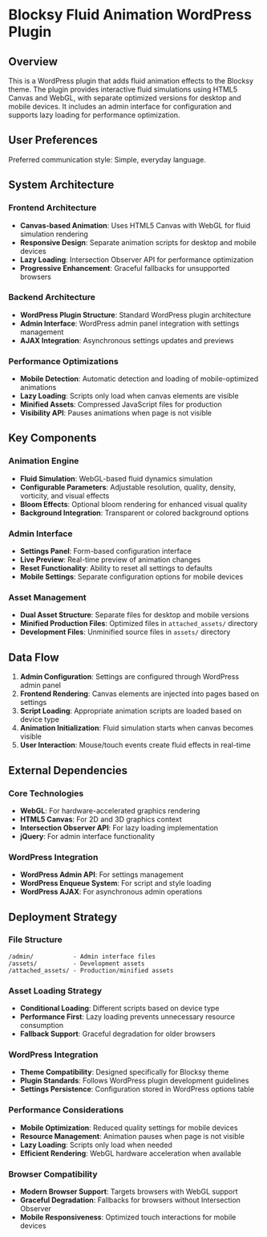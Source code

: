 # Blocksy Fluid Animation WordPress Plugin

## Overview

This is a WordPress plugin that adds fluid animation effects to the Blocksy theme. The plugin provides interactive fluid simulations using HTML5 Canvas and WebGL, with separate optimized versions for desktop and mobile devices. It includes an admin interface for configuration and supports lazy loading for performance optimization.

## User Preferences

Preferred communication style: Simple, everyday language.

## System Architecture

### Frontend Architecture
- **Canvas-based Animation**: Uses HTML5 Canvas with WebGL for fluid simulation rendering
- **Responsive Design**: Separate animation scripts for desktop and mobile devices
- **Lazy Loading**: Intersection Observer API for performance optimization
- **Progressive Enhancement**: Graceful fallbacks for unsupported browsers

### Backend Architecture
- **WordPress Plugin Structure**: Standard WordPress plugin architecture
- **Admin Interface**: WordPress admin panel integration with settings management
- **AJAX Integration**: Asynchronous settings updates and previews

### Performance Optimizations
- **Mobile Detection**: Automatic detection and loading of mobile-optimized animations
- **Lazy Loading**: Scripts only load when canvas elements are visible
- **Minified Assets**: Compressed JavaScript files for production
- **Visibility API**: Pauses animations when page is not visible

## Key Components

### Animation Engine
- **Fluid Simulation**: WebGL-based fluid dynamics simulation
- **Configurable Parameters**: Adjustable resolution, quality, density, vorticity, and visual effects
- **Bloom Effects**: Optional bloom rendering for enhanced visual quality
- **Background Integration**: Transparent or colored background options

### Admin Interface
- **Settings Panel**: Form-based configuration interface
- **Live Preview**: Real-time preview of animation changes
- **Reset Functionality**: Ability to reset all settings to defaults
- **Mobile Settings**: Separate configuration options for mobile devices

### Asset Management
- **Dual Asset Structure**: Separate files for desktop and mobile versions
- **Minified Production Files**: Optimized files in `attached_assets/` directory
- **Development Files**: Unminified source files in `assets/` directory

## Data Flow

1. **Admin Configuration**: Settings are configured through WordPress admin panel
2. **Frontend Rendering**: Canvas elements are injected into pages based on settings
3. **Script Loading**: Appropriate animation scripts are loaded based on device type
4. **Animation Initialization**: Fluid simulation starts when canvas becomes visible
5. **User Interaction**: Mouse/touch events create fluid effects in real-time

## External Dependencies

### Core Technologies
- **WebGL**: For hardware-accelerated graphics rendering
- **HTML5 Canvas**: For 2D and 3D graphics context
- **Intersection Observer API**: For lazy loading implementation
- **jQuery**: For admin interface functionality

### WordPress Integration
- **WordPress Admin API**: For settings management
- **WordPress Enqueue System**: For script and style loading
- **WordPress AJAX**: For asynchronous admin operations

## Deployment Strategy

### File Structure
```
/admin/           - Admin interface files
/assets/          - Development assets
/attached_assets/ - Production/minified assets
```

### Asset Loading Strategy
- **Conditional Loading**: Different scripts based on device type
- **Performance First**: Lazy loading prevents unnecessary resource consumption
- **Fallback Support**: Graceful degradation for older browsers

### WordPress Integration
- **Theme Compatibility**: Designed specifically for Blocksy theme
- **Plugin Standards**: Follows WordPress plugin development guidelines
- **Settings Persistence**: Configuration stored in WordPress options table

### Performance Considerations
- **Mobile Optimization**: Reduced quality settings for mobile devices
- **Resource Management**: Animation pauses when page is not visible
- **Lazy Loading**: Scripts only load when needed
- **Efficient Rendering**: WebGL hardware acceleration when available

### Browser Compatibility
- **Modern Browser Support**: Targets browsers with WebGL support
- **Graceful Degradation**: Fallbacks for browsers without Intersection Observer
- **Mobile Responsiveness**: Optimized touch interactions for mobile devices